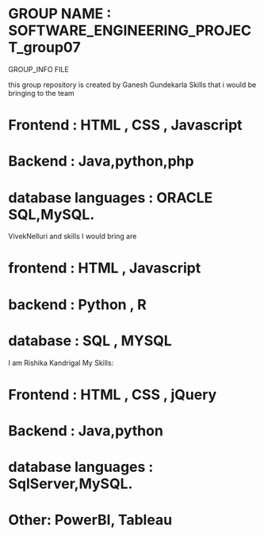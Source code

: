 # GROUP NAME : SOFTWARE_ENGINEERING_PROJECT_group07
 GROUP_INFO FILE 


 this group repository is created by Ganesh Gundekarla
 Skills that i would be bringing to the team 
# Frontend : HTML , CSS , Javascript 
# Backend : Java,python,php
# database languages : ORACLE SQL,MySQL.


VivekNelluri and skills I would bring are 
# frontend : HTML , Javascript
# backend : Python , R
# database : SQL , MYSQL 

I am Rishika Kandrigal 
My Skills:
# Frontend : HTML , CSS , jQuery
# Backend : Java,python
# database languages : SqlServer,MySQL.
# Other: PowerBI, Tableau
